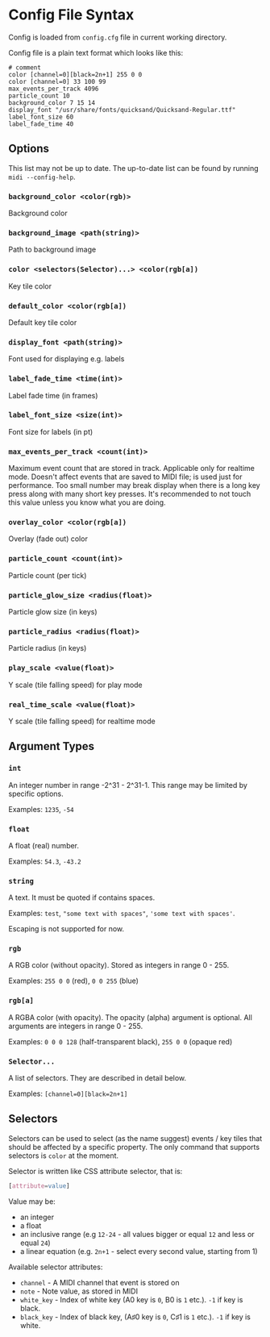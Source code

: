 # Config File Syntax

Config is loaded from `config.cfg` file in current working directory.

Config file is a plain text format which looks like this:

```
# comment
color [channel=0][black=2n+1] 255 0 0
color [channel=0] 33 100 99
max_events_per_track 4096
particle_count 10
background_color 7 15 14
display_font "/usr/share/fonts/quicksand/Quicksand-Regular.ttf"
label_font_size 60
label_fade_time 40
```

## Options

This list may not be up to date. The up-to-date list can be found by running `midi --config-help`.

### `background_color <color(rgb)>`
Background color

### `background_image <path(string)>`
Path to background image

### `color <selectors(Selector)...> <color(rgb[a])`
Key tile color

### `default_color <color(rgb[a])`
Default key tile color

### `display_font <path(string)>`
Font used for displaying e.g. labels

### `label_fade_time <time(int)>`
Label fade time (in frames)

### `label_font_size <size(int)>`
Font size for labels (in pt)

### `max_events_per_track <count(int)>`
Maximum event count that are stored in track. Applicable only for realtime mode. Doesn't affect events that are saved to MIDI file; is used just for performance. Too small number may break display when there is a long key press along with many short key presses. It's recommended to not touch this value unless you know what you are doing.

### `overlay_color <color(rgb[a])`
Overlay (fade out) color

### `particle_count <count(int)>`
Particle count (per tick)

### `particle_glow_size <radius(float)>`
Particle glow size (in keys)

### `particle_radius <radius(float)>`
Particle radius (in keys)

### `play_scale <value(float)>`
Y scale (tile falling speed) for play mode

### `real_time_scale <value(float)>`
Y scale (tile falling speed) for realtime mode

## Argument Types

### `int`
An integer number in range -2^31 - 2^31-1. This range may be limited by specific options.

Examples: `1235`, `-54`

### `float`
A float (real) number.

Examples: `54.3`, `-43.2`

### `string`
A text. It must be quoted if contains spaces.

Examples: `test`, `"some text with spaces"`, `'some text with spaces'`.

Escaping is not supported for now.

### `rgb`
A RGB color (without opacity). Stored as integers in range 0 - 255.

Examples: `255 0 0` (red), `0 0 255` (blue)

### `rgb[a]`
A RGBA color (with opacity). The opacity (alpha) argument is optional. All arguments are integers in range 0 - 255.

Examples: `0 0 0 128` (half-transparent black), `255 0 0` (opaque red)

### `Selector...`
A list of selectors. They are described in detail below.

Examples: `[channel=0][black=2n+1]`

## Selectors
Selectors can be used to select (as the name suggest) events / key tiles that should be affected by a specific property. The only command that supports selectors is `color` at the moment.

Selector is written like CSS attribute selector, that is:

```css
[attribute=value]
```

Value may be:
* an integer
* a float
* an inclusive range (e.g `12-24` - all values bigger or equal `12` and less or equal `24`)
* a linear equation (e.g. `2n+1` - select every second value, starting from 1)

Available selector attributes:
* `channel` - A MIDI channel that event is stored on
* `note` - Note value, as stored in MIDI
* `white_key` - Index of white key (A0 key is `0`, B0 is `1` etc.). `-1` if key is black.
* `black_key` - Index of black key, (A♯0 key is `0`, C♯1 is `1` etc.). `-1` if key is white.
